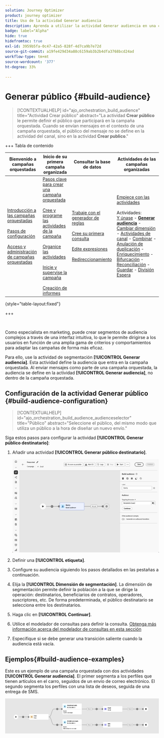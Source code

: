 ```yaml
---
solution: Journey Optimizer
product: journey optimizer
title: Uso de la actividad Generar audiencia
description: Aprenda a utilizar la actividad Generar audiencia en una campaña organizada
badge: label="Alpha"
hide: true
hidefromtoc: true
exl-id: 3959b5fa-0c47-42a5-828f-4d7ca9b7e72d
source-git-commit: a19fe429d34a88c6159ab3b2b4dfa3768bcd24ad
workflow-type: tm+mt
source-wordcount: '377'
ht-degree: 33%

---
```


# Generar público {#build-audience}

>[!CONTEXTUALHELP]
>id="ajo_orchestration_build_audience"
>title="Actividad Crear público"
>abstract="La actividad **Crear público** le permite definir el público que participará en la campaña orquestada. Cuando se envían mensajes en el contexto de una campaña orquestada, el público del mensaje no se define en la actividad del canal, sino en la actividad **Crear publico**."

+++ Tabla de contenido

| Bienvenido a campañas orquestadas | Inicio de su primera campaña organizada | Consultar la base de datos | Actividades de las campañas organizadas |
|---|---|---|---|
| [Introducción a las campañas orquestadas](../gs-orchestrated-campaigns.md)<br/><br/>[Pasos de configuración](../configuration-steps.md)<br/><br/>[Acceso y administración de campañas orquestadas](../access-manage-orchestrated-campaigns.md) | [Pasos clave para crear una campaña orquestada](../gs-campaign-creation.md)<br/><br/>[Cree y programe las actividades de la campaña](../create-orchestrated-campaign.md)<br/><br/>[Organice las actividades](../orchestrate-activities.md)<br/><br/>[Inicie y supervise la campaña](../start-monitor-campaigns.md)<br/><br/>[Creación de informes](../reporting-campaigns.md) | [Trabaje con el generador de reglas](../orchestrated-rule-builder.md)<br/><br/>[Cree su primera consulta](../build-query.md)<br/><br/>[Edite expresiones](../edit-expressions.md)<br/><br/>[Redireccionamiento](../retarget.md) | [Empiece con las actividades](about-activities.md)<br/><br/>Actividades:<br/>[Y únase](and-join.md) - <b>[Generar audiencia](build-audience.md)</b> - [Cambiar dimensión](change-dimension.md) - [Actividades de canal](channels.md) - [Combinar](combine.md) - [Anulación de duplicación](deduplication.md) - [Enriquecimiento](enrichment.md) - [Bifurcación](fork.md) - [Reconciliación](reconciliation.md) - [Guardar](save-audience.md) - [División](split.md) [Espera](wait.md) |

{style="table-layout:fixed"}

+++


<br/>

Como especialista en marketing, puede crear segmentos de audiencia complejos a través de una interfaz intuitiva, lo que le permite dirigirse a los usuarios en función de una amplia gama de criterios y comportamientos para adaptar las campañas de forma más eficaz.

Para ello, use la actividad de segmentación **[!UICONTROL Generar audiencia]**. Esta actividad define la audiencia que entra en la campaña orquestada. Al enviar mensajes como parte de una campaña orquestada, la audiencia se define en la actividad **[!UICONTROL Generar audiencia]**, no dentro de la campaña orquestada.

## Configuración de la actividad Generar público {#build-audience-configuration}

>[!CONTEXTUALHELP]
>id="ajo_orchestration_build_audience_audienceselector"
>title="Público"
>abstract="Seleccione el público, del mismo modo que utiliza un público a la hora de diseñar un nuevo envío."

Siga estos pasos para configurar la actividad **[!UICONTROL Generar público destinatario]**:

1. Añadir una actividad **[!UICONTROL Generar público destinatario]**.

   ![](../assets/build-audience.png)

1. Definir una **[!UICONTROL etiqueta]**.

1. Configure su audiencia siguiendo los pasos detallados en las pestañas a continuación.

1. Elija la **[!UICONTROL Dimensión de segmentación]**. La dimensión de segmentación permite definir la población a la que se dirige la operación: destinatarios, beneficiarios de contratos, operadores, suscriptores, etc. De forma predeterminada, el público destinatario se selecciona entre los destinatarios.

1. Haga clic en **[!UICONTROL Continuar]**.

1. Utilice el modelador de consultas para definir la consulta. [Obtenga más información acerca del modelador de consultas en esta sección](../orchestrated-rule-builder.md)

1. Especifique si se debe generar una transición saliente cuando la audiencia está vacía.

## Ejemplos{#build-audience-examples}

Este es un ejemplo de una campaña orquestada con dos actividades **[!UICONTROL Generar audiencia]**. El primer segmenta a los perfiles que tienen artículos en el carro, seguidos de un envío de correo electrónico. El segundo segmenta los perfiles con una lista de deseos, seguida de una entrega de SMS.

![](../assets/build-audience-2.png)
